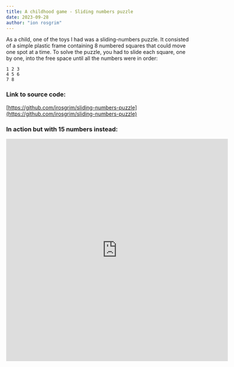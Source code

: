 ```yaml
---
title: A childhood game - Sliding numbers puzzle
date: 2023-09-28
author: "ion rosgrim"
---
```


As a child, one of the toys I had was a sliding-numbers puzzle. It consisted of a simple plastic frame containing 8 numbered squares that could move one spot at a time. To solve the puzzle, you had to slide each square, one by one, into the free space until all the numbers were in order:

```
1 2 3 
4 5 6 
7 8  
```

### Link to source code:

[https://github.com/irosgrim/sliding-numbers-puzzle](https://github.com/irosgrim/sliding-numbers-puzzle)

### In action but with 15 numbers instead:

<iframe src="https://irosgrim.dev/sliding-numbers-puzzle/" frameborder="0" width="600" height="600"></iframe>
